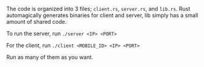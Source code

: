 The code is organized into 3 files; `client.rs`, `server.rs`, and `lib.rs`. Rust automagically generates binaries for client and server, lib simply has a small amount of shared code.

To run the server, run
```./server <IP> <PORT>```

For the client, run
```./client <MOBILE_ID> <IP> <PORT>```

Run as many of them as you want.


